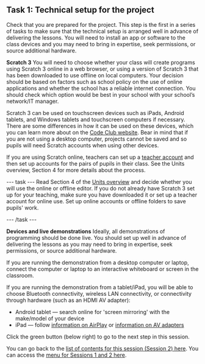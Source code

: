 ## Task 1: Technical setup for the project

Check that you are prepared for the project. This step is the first in a series of tasks to make sure that the technical setup is arranged well in advance of delivering the lessons. You will need to install an app or software to the class devices and you may need to bring in expertise, seek permissions, or source additional hardware. 

**Scratch 3**
You will need to choose whether your class will create programs using Scratch 3 online in a web browser, or using a version of Scratch 3 that has been downloaded to use offline on local computers. Your decision should be based on factors such as school policy on the use of online applications and whether the school has a reliable internet connection. You should check which option would be best in your school with your school’s network/IT manager. 

Scratch 3 can be used on touchscreen devices such as iPads, Android tablets, and Windows tablets and touchscreen computers if necessary. There are some differences in how it can be used on these devices, which you can learn more about on the [Code Club website](https://help.codeclub.org/en/support/solutions/articles/19000098299-using-scratch-3-on-a-tablet-or-touchscreen-device). Bear in mind that if you are not using a desktop computer, projects cannot be saved and so pupils will need Scratch accounts when using other devices.

If you are using Scratch online, teachers can set up a [teacher account](https://scratch.mit.edu/educators/faq) and then set up accounts for the pairs of pupils in their class. See the Units overview, Section 4 for more details about the process.

--- task --- Read Section 4 of the [Units overview](ncce.io/R2iy6p) and decide whether you will use the online or offline editor. If you do not already have Scratch 3 set up for your teaching, make sure you have downloaded it or set up a teacher account for online use. Set up online accounts or offline folders to save pupils' work.

--- /task ---

**Devices and live demonstrations**
Ideally, all demonstrations of programming should be done live. You should set up well in advance of delivering the lessons as you may need to bring in expertise, seek permissions, or source additional hardware. 

If you are running the demonstration from a desktop computer or laptop, connect the computer or laptop to an interactive whiteboard or screen in the classroom.

If you are running the demonstration from a tablet/iPad, you will be able to choose Bluetooth connectivity, wireless LAN connectivity, or connectivity through hardware (such as an HDMI AV adapter):
+ Android tablet — search online for 'screen mirroring' with the make/model of your device
+ iPad — follow [information on AirPlay](https://support.apple.com/en-us/HT204289) or [information on AV adapters](https://support.apple.com/en-us/HT202044) 



Click the green button (below right) to go to the next step in this session.

You can go back to the [list of contents for this session (Session 2) here](https://projects.raspberrypi.org/en/projects/gbic-pair-programming-2).
You can access the [menu for Sessions 1 and 2 here](https://projects.raspberrypi.org/en/pathways/gbic-pair-programming-training).
